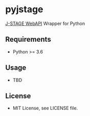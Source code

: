 # pyjstage
[J-STAGE WebAPI](https://www.jstage.jst.go.jp/static/pages/OtherJstageServices/TAB2/-char/ja) Wrapper for Python

## Requirements
- Python >= 3.6

## Usage
- TBD

## License
- MIT License, see LICENSE file.
